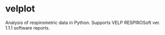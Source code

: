 # velplot

Analysis of respirometric data in Python. Supports VELP RESPIROSoft ver. 1.1.1 software reports.

